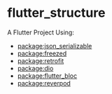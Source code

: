 # flutter_structure
 
A Flutter Project Using:
<br />
- [package:json_serializable][json_serializable]
- [package:freezed][freezed]
- [package:retrofit][retrofit]
- [package:dio][dio]
- [package:flutter_bloc][flutter_bloc]
- [package:reverpod][flutter_bloc]



[json_serializable]: https://pub.dev/packages/json_serializable
[freezed]: https://pub.dev/packages/freezed
[retrofit]: https://pub.dev/packages/retrofit
[dio]: https://pub.dev/packages/dio
[flutter_bloc]: https://pub.dev/packages/flutter_bloc
[reverpod]: https://pub.dev/packages/riverpod

